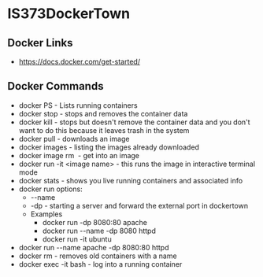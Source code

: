 # IS373DockerTown
## Docker Links
 - https://docs.docker.com/get-started/

## Docker Commands
 - docker PS - Lists running containers
 - docker stop - stops and removes the container data
 - docker kill - stops but doesn't remove the container data and you don't want to do this because it leaves trash in the system
 - docker pull <SOME IMAGE FROM DOCKER HUB> - downloads an image
 - docker images - listing the images already downloaded 
 - docker image rm <image ID> - get into an image
 - docker run -it \<image name> - this runs the image in interactive terminal mode
 - docker stats - shows you live running containers and associated info
 - docker run options:
   - --name <some name for container>
   - -dp <external port: internal port> - starting a server and forward the external port in dockertown
   - Examples
     - docker run -dp 8080:80 apache
     - docker run --name -dp 8080 httpd
     - docker run -it ubuntu 
 - docker run --name apache -dp 8080:80 httpd
 - docker rm <containerName> - removes old containers with a name
 - docker exec -it <containerID or name> bash - log into a running container
